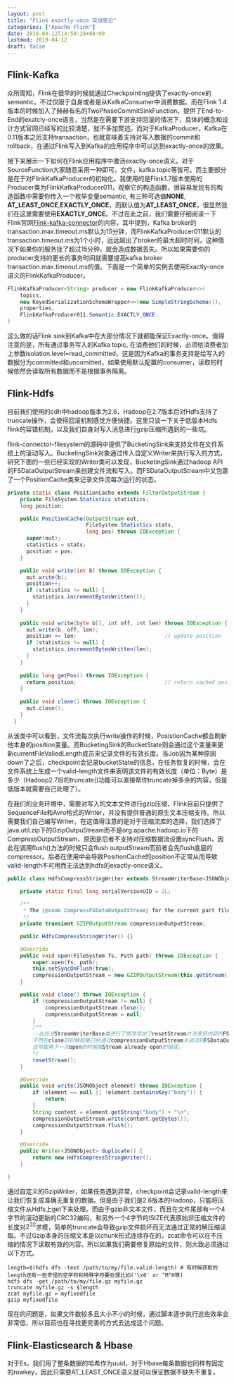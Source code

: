 ```yaml
---
layout: post
title: "Flink exactly-once 实战笔记"
categories: ["Apache Flink"]
date: 2019-04-12T14:59:28+08:00
lastmod: 2019-04-12
draft: false
---
```


## Flink-Kafka
众所周知，Flink在很早的时候就通过Checkpointing提供了exactly-once的semantic，不过仅限于自身或者是从KafkaConsumer中消费数据。而在Flink 1.4版本的时候加入了赫赫有名的TwoPhaseCommitSinkFunction，提供了End-to-End的exatcly-once语言，当然是在需要下游支持回滚的情况下，具体的概念和设计方式官网已经写的比较清楚，就不多加赘述。而对于KafkaProducer，Kafka在0.11版本之后支持transaction，也就意味着支持对写入数据的commit和rollback，在通过Flink写入到Kafka的应用程序中可以达到exactly-once的效果。

接下来展示一下如何在Flink应用程序中激活exactly-once语义。对于SourceFunction大家随意采用一种即可，文件，kafka topic等皆可。而主要部分是在于对FlinkKafkaProducer的初始化。我使用的是Flink1.7版本使用的Producer类为FlinkKafkaProducer011，观察它的构造函数，很容易发现有的构造函数中需要你传入一个枚举变量semantic, 有三种可选值**NONE**, **AT_LEAST_ONCE**,**EXACTLY_ONCE**，而默认值为**AT_LEAST_ONCE**，很显然我们在这里需要使用**EXACTLY_ONCE**。不过在此之前，我们需要仔细阅读一下Flink官网[Flink-kafka-connector](https://ci.apache.org/projects/flink/flink-docs-stable/dev/connectors/kafka.html)的内容，其中提到，Kafka broker的transaction.max.timeout.ms默认为15分钟，而FlinkKafkaProducer011默认的transaction.timeout.ms为1个小时，远远超出了broker的最大超时时间，这种情况下如果你的服务挂了超过15分钟，就会造成数据丢失。所以如果需要你的producer支持的更长的事务时间就需要提高kafka broker transaction.max.timeout.ms的值。下面是一个简单的实例去使用Exactly-once语义的FlinkKafkaProducer。
``` java
FlinkKafkaProducer<String> producer = new FlinkKafkaProducer<>(
    topics,
    new KeyedSerializationSchemaWrapper<>(new SimpleStringSchema()),
    properties,
    FlinkKafkaProducer011.Semantic.EXACTLY_ONCE
)
```
这么做的话Flink sink到Kafka中在大部分情况下就都能保证Exactly-once。值得注意的是，所有通过事务写入的Kafka topic, 在消费他们的时候，必须给消费者加上参数isolation.level=read_committed，这是因为Kafka的事务支持是给写入的数据分为committed和uncomitted，如果使用默认配置的consumer，读取的时候依然会读取所有数据而不是根据事务隔离。

## Flink-Hdfs
目前我们使用的cdh中hadoop版本为2.6，Hadoop在2.7版本后对Hdfs支持了truncate操作，会使得回滚机制感觉方便快捷。这里只谈一下关于低版本Hdfs flink的容错机制，以及我们自身对写入消息进行gzip压缩所遇到的一些坑。

flink-connector-filesystem的源码中提供了BucketingSink来支持文件在文件系统上的滚动写入。BucketingSink对象通过传入自定义Writer来执行写入的方式，研究下面的一些已经实现的Writer类可以发现，BucketingSink通过hadoop API的FSDataOutputStream来创建文件流和写入。而FSDataOutputStream中又包裹了一个PositionCache类来记录文件流每次运行的状态。
``` java
private static class PositionCache extends FilterOutputStream {
    private FileSystem.Statistics statistics;
    long position;

    public PositionCache(OutputStream out, 
                         FileSystem.Statistics stats,
                         long pos) throws IOException {
      super(out);
      statistics = stats;
      position = pos;
    }

    public void write(int b) throws IOException {
      out.write(b);
      position++;
      if (statistics != null) {
        statistics.incrementBytesWritten(1);
      }
    }
    
    public void write(byte b[], int off, int len) throws IOException {
      out.write(b, off, len);
      position += len;                            // update position
      if (statistics != null) {
        statistics.incrementBytesWritten(len);
      }
    }
      
    public long getPos() throws IOException {
      return position;                            // return cached position
    }
    
    public void close() throws IOException {
      out.close();
    }
  }
```
从该类中可以看到，文件流每次执行write操作的时候，PosistionCache都会刷新他本身的position变量。而BucketingSink的BucketState则会通过这个变量来更新currentFileValiedLength成员来记录文件的有效长度。当Job因为某种原因down了之后，checkpoint会记录bucketState的信息，在任务恢复的时候，会在文件系统上生成一个valid-length文件来表明该文件的有效长度（单位：Byte）是多少（Hadoop2.7后的truncate()功能可以直接帮你truncate掉多余的内容，但是低版本就需要自己处理了）。

在我们的业务环境中，需要对写入的文本文件进行gzip压缩，Flink目前只提供了SequenceFile和Avro格式的Writer，并没有提供普通的原生文本压缩支持。所以需要我们自己编写Writer。在这值得注意的是对于压缩流库的选择，我们选择了java.util.zip下的GzipOutpuStream而不是org.apache.hadoop.io下的CompressOutputStream，原因是后者不支持对压缩数据流设置syncFlush，因此在调用flush()方法的时候只会flush outputStream而前者会先flush底层的compressor。后者在使用中会导致PositionCache的position不正常从而导致valid-length不可用而无法达到hdfs的exactly-once语义。

``` java
public class HdfsCompressStringWriter extends StreamWriterBase<JSONObject> {

    private static final long serialVersionUID = 2L;

    /**
     * The {@code CompressFSDataOutputStream} for the current part file.
     */
    private transient GZIPOutputStream compressionOutputStream;

    public HdfsCompressStringWriter() {}

    @Override
    public void open(FileSystem fs, Path path) throws IOException {
        super.open(fs, path);
        this.setSyncOnFlush(true);
        compressionOutputStream = new GZIPOutputStream(this.getStream(), true);
    }

    public void close() throws IOException {
        if (compressionOutputStream != null) {
            compressionOutputStream.close();
            compressionOutputStream = null;
        }
        /** 
        --此处对StreamWriterBase类进行了修改添加了resetStream方法来将内部的FSDataOutputStream置空，
        不然在close的时候如果已经通过compressionOutputStream关闭流则FSDataOutputStream对象没有置空
        会导致再下一次open的时候报Stream already open的错误。
        */
        resetStream();
    }

    @Override
    public void write(JSONObject element) throws IOException {
        if (element == null || !element.containsKey("body")) {
            return;
        }
        String content = element.getString("body") + "\n";
        compressionOutputStream.write(content.getBytes());
        compressionOutputStream.flush();
    }

    @Override
    public Writer<JSONObject> duplicate() {
        return new HdfsCompressStringWriter();
    }

}
```

通过自定义的GzipWriter，如果任务遇到异常，checkpoint会记录valid-length来让我们恢复成准确无重复的数据。但是由于我们是2.6版本的Hadoop，只能将压缩文件从Hdfs上get下来处理。而由于gzip非文本文件，而且在文件尾部有一个4字节的滚动更新的CRC32编码，和另外一个4字节的ISIZE代表原始非压缩文件的长度对$2^32$求模，简单的truncate会导致gzip文件损坏而无法通过正常的解压缩读取。不过Gzip本身的压缩文本是以chunk形式连续存在的，zcat命令可以在不压缩的情况下读取有效的内容。所以如果我们需要修复原始的文件，则大致必须通过以下方式。
``` shell
length=$(hdfs dfs -text /path/to/my/file.valid-length) # 有时候获取的length还有一些奇怪的空字符和特殊字符要处理比如('\x0' or ^M^H等)
hdfs dfs -get /path/to/my/file.gz myfile.gz
truncate myfile.gz -s $length
zcat myfile.gz > myfixedfile
gzip myfixedfile
```
现在的问题是，如果文件数较多且大小不小的时候，通过脚本逐步执行这些效率会非常低，所以目前也在寻找更完善的方式去达成这个问题。

## Flink-Elasticsearch & Hbase
对于Es，我们用了整条数据的哈希作为uuid，对于Hbase每条数据也同样有固定的rowkey，因此只需要AT_LEAST_ONCE语义就可以保证数据不缺失不重复。
